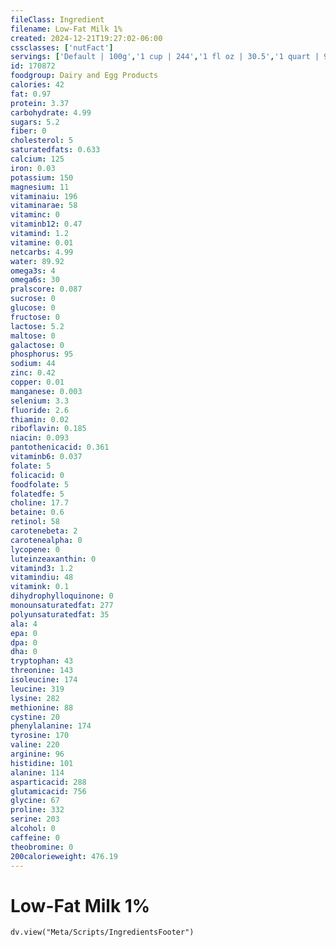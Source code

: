 ```yaml
---
fileClass: Ingredient
filename: Low-Fat Milk 1%
created: 2024-12-21T19:27:02-06:00
cssclasses: ['nutFact']
servings: ['Default | 100g','1 cup | 244','1 fl oz | 30.5','1 quart | 976','16oz glass | 488']
id: 170872
foodgroup: Dairy and Egg Products
calories: 42
fat: 0.97
protein: 3.37
carbohydrate: 4.99
sugars: 5.2
fiber: 0
cholesterol: 5
saturatedfats: 0.633
calcium: 125
iron: 0.03
potassium: 150
magnesium: 11
vitaminaiu: 196
vitaminarae: 58
vitaminc: 0
vitaminb12: 0.47
vitamind: 1.2
vitamine: 0.01
netcarbs: 4.99
water: 89.92
omega3s: 4
omega6s: 30
pralscore: 0.087
sucrose: 0
glucose: 0
fructose: 0
lactose: 5.2
maltose: 0
galactose: 0
phosphorus: 95
sodium: 44
zinc: 0.42
copper: 0.01
manganese: 0.003
selenium: 3.3
fluoride: 2.6
thiamin: 0.02
riboflavin: 0.185
niacin: 0.093
pantothenicacid: 0.361
vitaminb6: 0.037
folate: 5
folicacid: 0
foodfolate: 5
folatedfe: 5
choline: 17.7
betaine: 0.6
retinol: 58
carotenebeta: 2
carotenealpha: 0
lycopene: 0
luteinzeaxanthin: 0
vitamind3: 1.2
vitamindiu: 48
vitamink: 0.1
dihydrophylloquinone: 0
monounsaturatedfat: 277
polyunsaturatedfat: 35
ala: 4
epa: 0
dpa: 0
dha: 0
tryptophan: 43
threonine: 143
isoleucine: 174
leucine: 319
lysine: 282
methionine: 88
cystine: 20
phenylalanine: 174
tyrosine: 170
valine: 220
arginine: 96
histidine: 101
alanine: 114
asparticacid: 288
glutamicacid: 756
glycine: 67
proline: 332
serine: 203
alcohol: 0
caffeine: 0
theobromine: 0
200calorieweight: 476.19
---
```


# Low-Fat Milk 1%

```dataviewjs
dv.view("Meta/Scripts/IngredientsFooter")
```